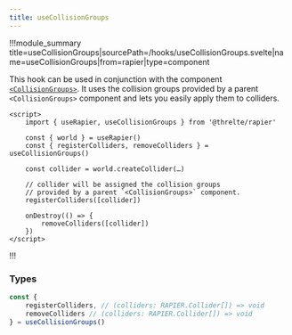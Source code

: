 ```yaml
---
title: useCollisionGroups
---
```


<script lang="ts">
import Wrapper from '$examples/rapier/collision-groups/Wrapper.svelte'
</script>

!!!module_summary title=useCollisionGroups|sourcePath=/hooks/useCollisionGroups.svelte|name=useCollisionGroups|from=rapier|type=component

This hook can be used in conjunction with the component [`<CollisionGroups>`](/rapier/collision-groups). It uses the collision groups provided by a parent `<CollisionGroups>` component and lets you easily apply them to colliders.

```svelte
<script>
	import { useRapier, useCollisionGroups } from '@threlte/rapier'

	const { world } = useRapier()
	const { registerColliders, removeColliders } = useCollisionGroups()

	const collider = world.createCollider(…)

	// collider will be assigned the collision groups
	// provided by a parent `<CollisionGroups>` component.
	registerColliders([collider])

	onDestroy(() => {
		removeColliders([collider])
	})
</script>
```

!!!

### Types

```ts
const {
	registerColliders, // (colliders: RAPIER.Collider[]) => void
	removeColliders // (colliders: RAPIER.Collider[]) => void
} = useCollisionGroups()
```
